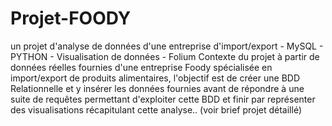 # Projet-FOODY
un projet d'analyse de données d'une entreprise d'import/export - MySQL - PYTHON - Visualisation de données - Folium
Contexte du projet
à partir de données réelles fournies d'une entreprise Foody spécialisée en import/export de produits alimentaires, l'objectif est de créer une BDD Relationnelle et y insérer les données fournies avant de répondre à une suite de requêtes permettant d'exploiter cette BDD et finir par représenter des visualisations récapitulant cette analyse.. (voir brief projet détaillé)

